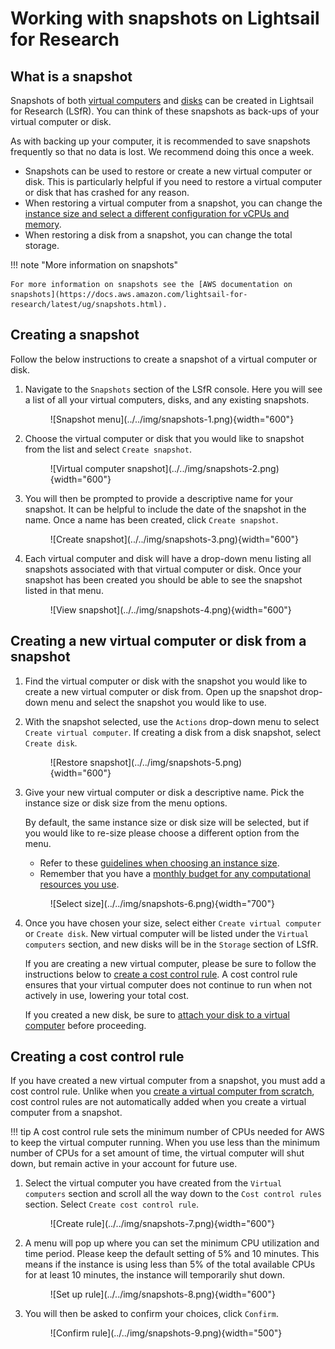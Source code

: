 # Working with snapshots on Lightsail for Research

## What is a snapshot

Snapshots of both [virtual computers](./creating-vcs.md) and [disks](./working-with-volumes.md) can be created in Lightsail for Research (LSfR).
You can think of these snapshots as back-ups of your virtual computer or disk.

As with backing up your computer, it is recommended to save snapshots frequently so that no data is lost.
We recommend doing this once a week.

- Snapshots can be used to restore or create a new virtual computer or disk.
This is particularly helpful if you need to restore a virtual computer or disk that has crashed for any reason.
- When restoring a virtual computer from a snapshot, you can change the [instance size and select a different configuration for vCPUs and memory](./creating-vcs.md#choosing-an-instance).
- When restoring a disk from a snapshot, you can change the total storage.

!!! note "More information on snapshots"

    For more information on snapshots see the [AWS documentation on snapshots](https://docs.aws.amazon.com/lightsail-for-research/latest/ug/snapshots.html).

## Creating a snapshot

Follow the below instructions to create a snapshot of a virtual computer or disk.

1. Navigate to the `Snapshots` section of the LSfR console.
Here you will see a list of all your virtual computers, disks, and any existing snapshots.

    <figure markdown="span">
        ![Snapshot menu](../../img/snapshots-1.png){width="600"}
    </figure>

1. Choose the virtual computer or disk that you would like to snapshot from the list and select `Create snapshot`.

    <figure markdown="span">
        ![Virtual computer snapshot](../../img/snapshots-2.png){width="600"}
    </figure>

1. You will then be prompted to provide a descriptive name for your snapshot.
It can be helpful to include the date of the snapshot in the name.
Once a name has been created, click `Create snapshot`.

    <figure markdown="span">
        ![Create snapshot](../../img/snapshots-3.png){width="600"}
    </figure>

1. Each virtual computer and disk will have a drop-down menu listing all snapshots associated with that virtual computer or disk.
Once your snapshot has been created you should be able to see the snapshot listed in that menu.

    <figure markdown="span">
        ![View snapshot](../../img/snapshots-4.png){width="600"}
    </figure>


## Creating a new virtual computer or disk from a snapshot

1. Find the virtual computer or disk with the snapshot you would like to create a new virtual computer or disk from.
Open up the snapshot drop-down menu and select the snapshot you would like to use.

1. With the snapshot selected, use the `Actions` drop-down menu to select `Create virtual computer`.
If creating a disk from a disk snapshot, select `Create disk`.

    <figure markdown="span">
        ![Restore snapshot](../../img/snapshots-5.png){width="600"}
    </figure>

1. Give your new virtual computer or disk a descriptive name.
Pick the instance size or disk size from the menu options.

    By default, the same instance size or disk size will be selected, but if you would like to re-size please choose a different option from the menu.

    - Refer to these [guidelines when choosing an instance size](./creating-vcs.md#choosing-an-instance).
    - Remember that you have a [monthly budget for any computational resources you use](../../getting-started/accessing-resources/getting-access-to-compute.md#monthly-budget).

    <figure markdown="span">
        ![Select size](../../img/snapshots-6.png){width="700"}
    </figure>

1. Once you have chosen your size, select either `Create virtual computer` or `Create disk`.
New virtual computer will be listed under the `Virtual computers` section, and new disks will be in the `Storage` section of LSfR.

    If you are creating a new virtual computer, please be sure to follow the instructions below to [create a cost control rule](#creating-a-cost-control-rule).
    A cost control rule ensures that your virtual computer does not continue to run when not actively in use, lowering your total cost.

    If you created a new disk, be sure to [attach your disk to a virtual computer](./working-with-volumes.md#creating-and-attaching-a-disk) before proceeding.

## Creating a cost control rule

If you have created a new virtual computer from a snapshot, you must add a cost control rule.
Unlike when you [create a virtual computer from scratch](./creating-vcs.md), cost control rules are not automatically added when you create a virtual computer from a snapshot.

!!! tip
    A cost control rule sets the minimum number of CPUs needed for AWS to keep the virtual computer running.
    When you use less than the minimum number of CPUs for a set amount of time, the virtual computer will shut down, but remain active in your account for future use.


1. Select the virtual computer you have created from the `Virtual computers` section and scroll all the way down to the `Cost control rules` section.
Select `Create cost control rule`.

    <figure markdown="span">
        ![Create rule](../../img/snapshots-7.png){width="600"}
    </figure>

1. A menu will pop up where you can set the minimum CPU utilization and time period.
Please keep the default setting of 5% and 10 minutes.
This means if the instance is using less than 5% of the total available CPUs for at least 10 minutes, the instance will temporarily shut down.

    <figure markdown="span">
        ![Set up rule](../../img/snapshots-8.png){width="600"}
    </figure>

1. You will then be asked to confirm your choices, click `Confirm`.

    <figure markdown="span">
        ![Confirm rule](../../img/snapshots-9.png){width="500"}
    </figure>
